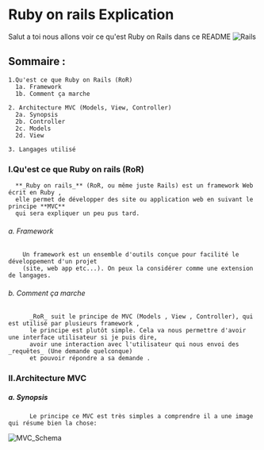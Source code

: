 # Ruby on rails Explication
  Salut a toi nous allons voir ce qu'est Ruby on Rails dans ce README
  ![Rails](https://imgur.com/a/NOzsG)
## Sommaire :
    1.Qu'est ce que Ruby on Rails (RoR)
      1a. Framework
      1b. Comment ça marche

    2. Architecture MVC (Models, View, Controller)
      2a. Synopsis
      2b. Controller
      2c. Models
      2d. View

    3. Langages utilisé

### I.Qu'est ce que Ruby on rails (RoR)
      **_Ruby on rails_** (RoR, ou même juste Rails) est un framework Web écrit en Ruby ,
      elle permet de développer des site ou application web en suivant le principe **MVC**
      qui sera expliquer un peu pus tard.

###### a. Framework
        Un framework est un ensemble d'outils conçue pour facilité le développement d'un projet
        (site, web app etc...). On peux la considérer comme une extension de langages.

###### b. Comment ça marche
          _RoR_ suit le principe de MVC (Models , View , Controller), qui est utilisé par plusieurs framework ,
          le principe est plutôt simple. Cela va nous permettre d'avoir une interface utilisateur si je puis dire,
          avoir une interaction avec l'utilisateur qui nous envoi des _requêtes_ (Une demande quelconque)
          et pouvoir répondre a sa demande .

### II.Architecture MVC
#####   a. Synopsis
          Le principe ce MVC est très simples a comprendre il a une image qui résume bien la chose:
![MVC_Schema](https://imgur.com/a/PKnDr)
